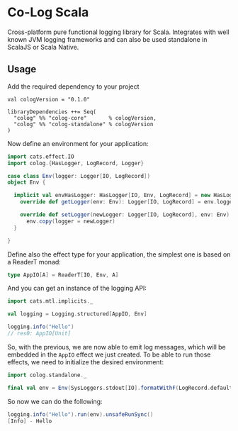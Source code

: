 # Co-Log Scala

Cross-platform pure functional logging library for Scala. Integrates with well known JVM logging frameworks and
 can also be used standalone in ScalaJS or Scala Native.
 
## Usage

Add the required dependency to your project

```
val cologVersion = "0.1.0"

libraryDependencies ++= Seq(
  "colog" %% "colog-core"       % cologVersion,
  "colog" %% "colog-standalone" % cologVersion
)
```

Now define an environment for your application:

```scala
import cats.effect.IO
import colog.{HasLogger, LogRecord, Logger}

case class Env(logger: Logger[IO, LogRecord])
object Env {

  implicit val envHasLogger: HasLogger[IO, Env, LogRecord] = new HasLogger[IO, Env, LogRecord] {
    override def getLogger(env: Env): Logger[IO, LogRecord] = env.logger

    override def setLogger(newLogger: Logger[IO, LogRecord], env: Env): Env =
      env.copy(logger = newLogger)
  }

}
```

Define also the effect type for your application, the simplest one is based on a ReaderT monad:

```scala
type AppIO[A] = ReaderT[IO, Env, A]
```

And you can get an instance of the logging API:

```scala
import cats.mtl.implicits._

val logging = Logging.structured[AppIO, Env]

logging.info("Hello")
// res0: AppIO[Unit]
```

So, with the previous, we are now able to emit log messages, which will be embedded in the `AppIO` effect we just created.
To be able to run those effects, we need to initialize the desired environment:

```scala
import colog.standalone._

final val env = Env(SysLoggers.stdout[IO].formatWithF(LogRecord.defaultFormat[IO]))
```

So now we can do the following:

```scala
logging.info("Hello").run(env).unsafeRunSync()
[Info] - Hello
```
